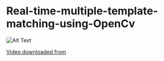 # Real-time-multiple-template-matching-using-OpenCv
![Alt Text](https://github.com/mohammadmansoor/Real-time-multiple-template-matching-using-OpenCv/blob/master/result.gif)


[Video downloaded from](https://www.pexels.com/videos/)
